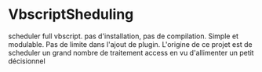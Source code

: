 VbscriptSheduling
=================

scheduler full vbscript. pas d'installation, pas de compilation. Simple et modulable. Pas de limite dans l'ajout de plugin. L'origine de ce projet est de scheduler un grand nombre de traitement access en vu d'allimenter un petit décisionnel
